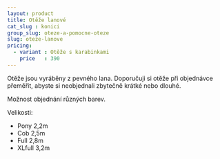```yaml
---
layout: product
title: Otěže lanové
cat_slug : konici
group_slug: oteze-a-pomocne-oteze
slug: oteze-lanove
pricing:
  - variant : Otěže s karabinkami
    price   : 390
---
```


Otěže jsou vyráběny z pevného lana.
Doporučuji si otěže při objednávce přeměřit, abyste si neobjednali zbytečně krátké nebo dlouhé.

Možnost objednání různých barev.

Velikosti:

 - Pony 2,2m
 - Cob 2,5m
 - Full 2,8m
 - XLfull 3,2m

